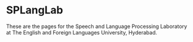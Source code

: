 # SPLangLab
These are the pages for the Speech and Language Processing Laboratory at The English and Foreign Languages University, Hyderabad.
